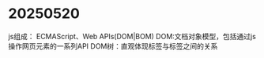 # 20250520

js组成：
ECMAScript、Web APIs(DOM|BOM)
DOM:文档对象模型，包括通过js操作网页元素的一系列API
DOM树：直观体现标签与标签之间的关系





